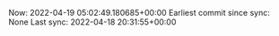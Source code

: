Now: 2022-04-19 05:02:49.180685+00:00 Earliest commit since sync: None Last sync: 2022-04-18 20:31:55+00:00
